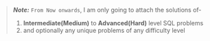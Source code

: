 > 
> ***Note:*** `From Now onwards`, I am only going to attach the solutions of-
> 1. **Intermediate(Medium)** to **Advanced(Hard)** level SQL problems
> 2. and optionally any unique problems of any difficulty level

